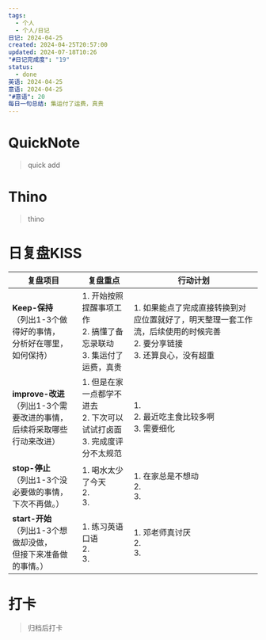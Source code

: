 ```yaml
---
tags:
  - 个人
  - 个人/日记
日记: 2024-04-25
created: 2024-04-25T20:57:00
updated: 2024-07-18T10:26
"#日记完成度": "19"
status:
  - done
英语: 2024-04-25
意语: 2024-04-25
"#意语": 20
每日一句总结: 集运付了运费，真贵
---
```

# QuickNote
> quick add

# Thino
> thino

# 日复盘KISS
| **复盘项目**                                             | **复盘重点**                                        | **行动计划**                                                                |
| ---------------------------------------------------- | ----------------------------------------------- | ----------------------------------------------------------------------- |
| **Keep-保持**<br>（列出1-3个做得好的事情，<br>   分析好在哪里，如何保持）     | 1.  开始按照提醒事项工作<br>2.  搞懂了备忘录联动<br>3. 集运付了运费，真贵  | 1.  如果能点了完成直接转换到对应位置就好了，明天整理一套工作流，后续使用的时候完善<br>2. 要分享链接<br>3. 还算良心，没有超重 |
| **improve-改进**<br>（列出1-3个需要改进的事情，<br>  后续将采取哪些行动来改进） | 1.  但是在家一点都学不进去<br>2. 下次可以试试打卤面<br>3. 完成度评分不太规范 | 1.  <br>2. 最近吃主食比较多啊<br>3. 需要细化                                         |
| **stop-停止**<br>（列出1-3个没必要做的事情，<br>下次不再做。）            | 1.  喝水太少了今天<br>2. <br>3.                        | 1.  在家总是不想动<br>2. <br>3.                                                |
| **start-开始**<br>（列出1-3个想做却没做，<br>但接下来准备做的事情。）        | 1.  练习英语口语<br>2. <br>3.                         | 1.  邓老师真讨厌<br>2. <br>3.                                                 |



# 打卡
> 归档后打卡


